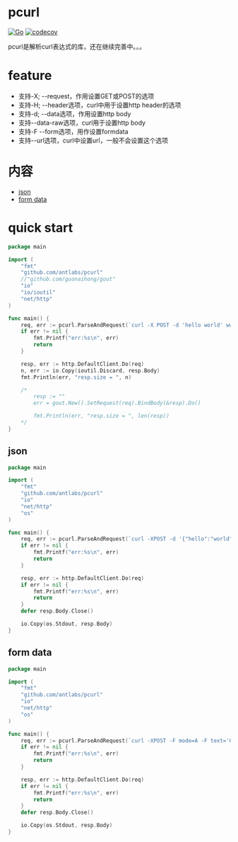 # pcurl
[![Go](https://github.com/antlabs/pcurl/workflows/Go/badge.svg)](https://github.com/antlabs/pcurl/actions)
[![codecov](https://codecov.io/gh/guonaihong/pcurl/branch/master/graph/badge.svg)](https://codecov.io/gh/guonaihong/pcurl)

pcurl是解析curl表达式的库，还在继续完善中。。。

# feature
* 支持-X; --request，作用设置GET或POST的选项
* 支持-H; --header选项，curl中用于设置http header的选项
* 支持-d; --data选项，作用设置http body
* 支持--data-raw选项，curl用于设置http body
* 支持-F --form选项，用作设置formdata
* 支持--url选项，curl中设置url，一般不会设置这个选项

# 内容
- [json](#json)
- [form data](#form-data)
# quick start
```go
package main

import (
    "fmt"
    "github.com/antlabs/pcurl"
    //"github.com/guonaihong/gout"
    "io"
    "io/ioutil"
    "net/http"
)

func main() {
    req, err := pcurl.ParseAndRequest(`curl -X POST -d 'hello world' www.qq.com`)
    if err != nil {
        fmt.Printf("err:%s\n", err)
        return
    }

    resp, err := http.DefaultClient.Do(req)
    n, err := io.Copy(ioutil.Discard, resp.Body)
    fmt.Println(err, "resp.size = ", n)

    /*
        resp := ""
        err = gout.New().SetRequest(req).BindBody(&resp).Do()

        fmt.Println(err, "resp.size = ", len(resp))
    */
}

```
## json
```go
package main

import (
    "fmt"
    "github.com/antlabs/pcurl"
    "io"
    "net/http"
    "os"
)

func main() {
    req, err := pcurl.ParseAndRequest(`curl -XPOST -d '{"hello":"world"}' 127.0.0.1:1234`)
    if err != nil {
        fmt.Printf("err:%s\n", err)
        return
    }   

    resp, err := http.DefaultClient.Do(req)
    if err != nil {
        fmt.Printf("err:%s\n", err)
        return
    }   
    defer resp.Body.Close()

    io.Copy(os.Stdout, resp.Body)
}

```

## form data
```go
package main

import (
    "fmt"
    "github.com/antlabs/pcurl"
    "io"
    "net/http"
    "os"
)

func main() {
    req, err := pcurl.ParseAndRequest(`curl -XPOST -F mode=A -F text='Good morning' 127.0.0.1:1234`)
    if err != nil {
        fmt.Printf("err:%s\n", err)
        return
    }   

    resp, err := http.DefaultClient.Do(req)
    if err != nil {
        fmt.Printf("err:%s\n", err)
        return
    }   
    defer resp.Body.Close()

    io.Copy(os.Stdout, resp.Body)
}

```
